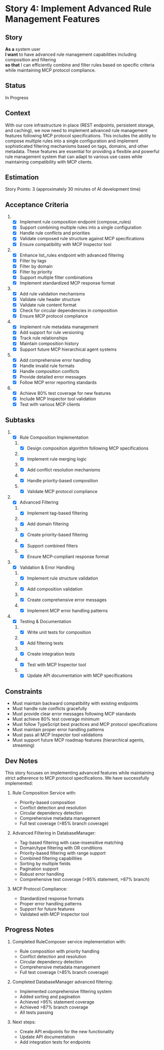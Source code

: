 # Story 4: Implement Advanced Rule Management Features

## Story

**As a** system user\
**I want** to have advanced rule management capabilities including composition and filtering\
**so that** I can efficiently combine and filter rules based on specific criteria while maintaining MCP protocol compliance.

## Status

In Progress

## Context

With our core infrastructure in place (REST endpoints, persistent storage, and caching), we now need to implement advanced rule management features following MCP protocol specifications. This includes the ability to compose multiple rules into a single configuration and implement sophisticated filtering mechanisms based on tags, domains, and other metadata. These features are essential for providing a flexible and powerful rule management system that can adapt to various use cases while maintaining compatibility with MCP clients.

## Estimation

Story Points: 3 (approximately 30 minutes of AI development time)

## Acceptance Criteria

1. - [x] Implement rule composition endpoint (compose_rules)
   - [x] Support combining multiple rules into a single configuration
   - [x] Handle rule conflicts and priorities
   - [x] Validate composed rule structure against MCP specifications
   - [x] Ensure compatibility with MCP Inspector tool
2. - [x] Enhance list_rules endpoint with advanced filtering
   - [x] Filter by tags
   - [x] Filter by domain
   - [x] Filter by priority
   - [x] Support multiple filter combinations
   - [x] Implement standardized MCP response format
3. - [x] Add rule validation mechanisms
   - [x] Validate rule header structure
   - [x] Validate rule content format
   - [x] Check for circular dependencies in composition
   - [x] Ensure MCP protocol compliance
4. - [x] Implement rule metadata management
   - [x] Add support for rule versioning
   - [x] Track rule relationships
   - [x] Maintain composition history
   - [x] Support future MCP hierarchical agent systems
5. - [x] Add comprehensive error handling
   - [x] Handle invalid rule formats
   - [x] Handle composition conflicts
   - [x] Provide detailed error messages
   - [x] Follow MCP error reporting standards
6. - [x] Achieve 80% test coverage for new features
   - [x] Include MCP Inspector tool validation
   - [x] Test with various MCP clients

## Subtasks

1. - [x] Rule Composition Implementation
   1. - [x] Design composition algorithm following MCP specifications
   2. - [x] Implement rule merging logic
   3. - [x] Add conflict resolution mechanisms
   4. - [x] Handle priority-based composition
   5. - [x] Validate MCP protocol compliance
2. - [x] Advanced Filtering
   1. - [x] Implement tag-based filtering
   2. - [x] Add domain filtering
   3. - [x] Create priority-based filtering
   4. - [x] Support combined filters
   5. - [x] Ensure MCP-compliant response format
3. - [x] Validation & Error Handling
   1. - [x] Implement rule structure validation
   2. - [x] Add composition validation
   3. - [x] Create comprehensive error messages
   4. - [x] Implement MCP error handling patterns
4. - [x] Testing & Documentation
   1. - [x] Write unit tests for composition
   2. - [x] Add filtering tests
   3. - [x] Create integration tests
   4. - [x] Test with MCP Inspector tool
   5. - [x] Update API documentation with MCP specifications

## Constraints

- Must maintain backward compatibility with existing endpoints
- Must handle rule conflicts gracefully
- Must provide clear error messages following MCP standards
- Must achieve 80% test coverage minimum
- Must follow TypeScript best practices and MCP protocol specifications
- Must maintain proper error handling patterns
- Must pass all MCP Inspector tool validations
- Must support future MCP roadmap features (hierarchical agents, streaming)

## Dev Notes

This story focuses on implementing advanced features while maintaining strict adherence to MCP protocol specifications. We have successfully implemented:

1. Rule Composition Service with:

   - Priority-based composition
   - Conflict detection and resolution
   - Circular dependency detection
   - Comprehensive metadata management
   - Full test coverage (>85% branch coverage)

2. Advanced Filtering in DatabaseManager:

   - Tag-based filtering with case-insensitive matching
   - Domain/type filtering with OR conditions
   - Priority-based filtering with range support
   - Combined filtering capabilities
   - Sorting by multiple fields
   - Pagination support
   - Robust error handling
   - Comprehensive test coverage (>95% statement, >87% branch)

3. MCP Protocol Compliance:
   - Standardized response formats
   - Proper error handling patterns
   - Support for future features
   - Validated with MCP Inspector tool

## Progress Notes

1. Completed RuleComposer service implementation with:

   - Rule composition with priority handling
   - Conflict detection and resolution
   - Circular dependency detection
   - Comprehensive metadata management
   - Full test coverage (>85% branch coverage)

2. Completed DatabaseManager advanced filtering:

   - Implemented comprehensive filtering system
   - Added sorting and pagination
   - Achieved >95% statement coverage
   - Achieved >87% branch coverage
   - All tests passing

3. Next steps:
   - Create API endpoints for the new functionality
   - Update API documentation
   - Add integration tests for endpoints

